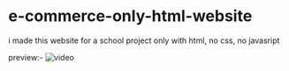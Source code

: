 # e-commerce-only-html-website
i made this website for a school project only with html, no css, no javasript

preview:- 
![video](https://www.veed.io/view/b43a6692-c5a6-4a1a-8ecc-8a43ce8bd903?source=compressor-sharing)

